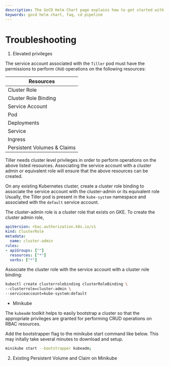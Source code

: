 ```yaml
---
description: The GoCD Helm Chart page explains how to get started with GoCD for kubernetes using Helm.
keywords: gocd helm chart, faq, cd pipeline
---
```



# Troubleshooting

1. Elevated privileges

The service account associated with the `Tiller` pod must have the permissions to perform `CRUD` operations on the following resources:

| Resources                                     |
| --------------------------------------------- |
| Cluster Role                                  |
| Cluster Role Binding                          |
| Service Account                               |
| Pod                                           |
| Deployments                                   |
| Service                                       |
| Ingress                                       |
| Persistent Volumes & Claims                   |

Tiller needs cluster level privileges in order to perform operations on the above listed resources.
Associating the service account with a cluster admin or equivalent role will ensure that the above resources can be created.


On any existing Kubernetes cluster, create a cluster role binding to associate the service account with the cluster-admin or its equivalent role
Usually, the Tiller pod is present in the `kube-system` namespace and associated with the `default` service account.

The cluster-admin role is a cluster role that exists on GKE. To create the cluster admin role,

```yaml
apiVersion: rbac.authorization.k8s.io/v1
kind: ClusterRole
metadata:
  name: cluster-admin
rules:
- apiGroups: [""]
  resources: ["*"]
  verbs: ["*"]
```
Associate the cluster role with the service account with a cluster role binding: 

```bash
kubectl create clusterrolebinding clusterRoleBinding \
--clusterrole=cluster-admin \
--serviceaccount=kube-system:default
```

- Minikube

The `kubeadm` toolkit helps to easily bootstrap a cluster so that the appropriate privileges are granted for performing CRUD operations on RBAC resources.

Add the bootstrapper flag to the minikube start command like below. This may initally take several minutes to download and setup.

```bash
minikube start --bootstrapper kubeadm;
```


2. Existing Persistent Volume and Claim on Minikube